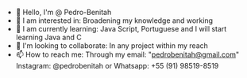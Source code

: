 - 👋 Hello, I'm @ Pedro-Benitah
- 👀 I am interested in: Broadening my knowledge and working
- 🌱 I am currently learning: Java Script, Portuguese and I will start learning Java and C
- 💞️ I'm looking to collaborate: In any project within my reach
- 📫 How to reach me:
Through my email: "pedrobenitah@gmail.com"
Instagram: @pedrobenitah
or Whatsapp: +55 (91) 98519-8519

<!---
Pedro-Benitah/Pedro-Benitah is a ✨ special ✨ repository because its `README.md` (this file) appears on your GitHub profile.
You can click the Preview link to take a look at your changes.
--->
